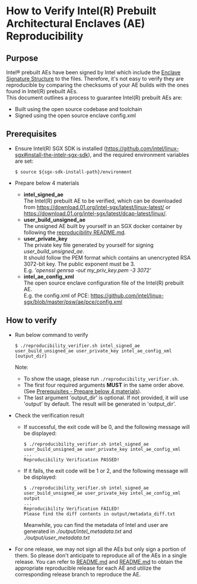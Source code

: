 # How to Verify Intel(R) Prebuilt Architectural Enclaves (AE) Reproducibility

## Purpose

Intel® prebuilt AEs have been signed by Intel which include the [Enclave Signature Structure](https://download.01.org/intel-sgx/sgx-linux/2.22/docs/Intel_SGX_Developer_Reference_Linux_2.22_Open_Source.pdf) to the files. Therefore, it's not easy to verify they are reproducible by comparing the checksums of your AE builds with the ones found in Intel(R) prebuilt AEs.  
This document outlines a process to guarantee Intel(R) prebuilt AEs are:

- Built using the open source codebase and toolchain
- Signed using the open source enclave config.xml

## Prerequisites

- Ensure Intel(R) SGX SDK is installed (<https://github.com/intel/linux-sgx#install-the-intelr-sgx-sdk>), and the required environment variables are set:

    ```shell
    $ source ${sgx-sdk-install-path}/environment
    ```

- <a id="materials">Prepare below 4 materials</a>
  - **intel_signed_ae**  
 The Intel(R) prebuilt AE to be verified, which can be downloaded from <https://download.01.org/intel-sgx/latest/linux-latest/> or <https://download.01.org/intel-sgx/latest/dcap-latest/linux/>.
  - **user_build_unsigned_ae**  
 The unsigned AE built by yourself in an SGX docker container by following the [reproducibility README.md](../README.md).
  - **user_private_key**  
 The private key file generated by yourself for signing *user_build_unsigned_ae*.  
 It should follow the PEM format which contains an unencrypted RSA 3072-bit key. The public exponent must be 3.  
 E.g. *'openssl genrsa -out my_priv_key.pem -3 3072'*
  - **intel_ae_config_xml**  
 The open source enclave configuration file of the Intel(R) prebuilt AE.  
 E.g. the config.xml of PCE: <https://github.com/intel/linux-sgx/blob/master/psw/ae/pce/config.xml>

## How to verify

- Run below command to verify

  ```shell
  $ ./reproducibility_verifier.sh intel_signed_ae user_build_unsigned_ae user_private_key intel_ae_config_xml [output_dir]
  ```  

  Note:
  - To show the usage, please run `./reproducibility_verifier.sh`.
  - The first four required arguments **MUST** in the same order above. (See [Prerequisites - Prepare below 4 materials](#materials)).  
  - The last argument 'output_dir' is optional. If not provided, it will use 'output' by default. The result will be generated in 'output_dir'.
  
- Check the verification result
  - If successful, the exit code will be 0, and the following message will be displayed:

    ```shell
    $ ./reproducibility_verifier.sh intel_signed_ae user_build_unsigned_ae user_private_key intel_ae_config_xml
    ...
    Reproducibility Verification PASSED!
    ```

  - If it fails, the exit code will be 1 or 2, and the following message will be displayed:

    ```shell
    $ ./reproducibility_verifier.sh intel_signed_ae user_build_unsigned_ae user_private_key intel_ae_config_xml output
    ...
    Reproducibility Verification FAILED!
    Please find the diff contents in output/metadata_diff.txt
    ```

    Meanwhile, you can find the metadata of Intel and user are generated in *./output/intel_metadata.txt* and *./output/user_metadata.txt*

- For one release, we may not sign all the AEs but only sign a portion of them. So please don't anticipate to reproduce all of the AEs in a single release.
You can refer to [README.md](/psw/ae/data/prebuilt/README.md) and [README.md](https://github.com/intel/SGXDataCenterAttestationPrimitives/blob/sgx_reproducible/QuoteGeneration/psw/ae/data/prebuilt/README.md) to obtain the appropriate reproducible release for each AE and utilize the corresponding release branch to reproduce the AE.
